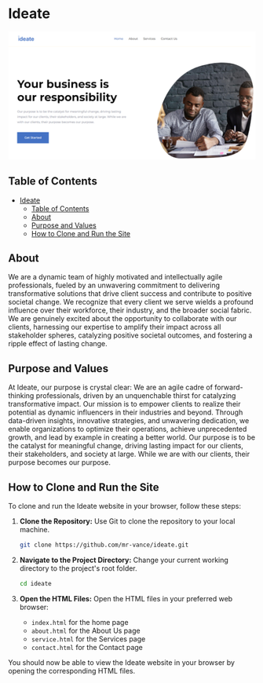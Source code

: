 # Ideate

![ideate-banner](assets/img/readme.png)

## Table of Contents
- [Ideate](#ideate)
  - [Table of Contents](#table-of-contents)
  - [About](#about)
  - [Purpose and Values](#purpose-and-values)
  - [How to Clone and Run the Site](#how-to-clone-and-run-the-site)

## About

We are a dynamic team of highly motivated and intellectually agile professionals, fueled by an unwavering commitment to delivering transformative solutions that drive client success and contribute to positive societal change. We recognize that every client we serve wields a profound influence over their workforce, their industry, and the broader social fabric. We are genuinely excited about the opportunity to collaborate with our clients, harnessing our expertise to amplify their impact across all stakeholder spheres, catalyzing positive societal outcomes, and fostering a ripple effect of lasting change.

## Purpose and Values

At Ideate, our purpose is crystal clear: We are an agile cadre of forward-thinking professionals, driven by an unquenchable thirst for catalyzing transformative impact. Our mission is to empower clients to realize their potential as dynamic influencers in their industries and beyond. Through data-driven insights, innovative strategies, and unwavering dedication, we enable organizations to optimize their operations, achieve unprecedented growth, and lead by example in creating a better world. Our purpose is to be the catalyst for meaningful change, driving lasting impact for our clients, their stakeholders, and society at large. While we are with our clients, their purpose becomes our purpose.

## How to Clone and Run the Site
To clone and run the Ideate website in your browser, follow these steps:

1. **Clone the Repository:** Use Git to clone the repository to your local machine.

    ```bash
    git clone https://github.com/mr-vance/ideate.git
    ```

2. **Navigate to the Project Directory:** Change your current working directory to the project's root folder.

    ```bash
    cd ideate
    ```

3. **Open the HTML Files:** Open the HTML files in your preferred web browser:

    - `index.html` for the home page
    - `about.html` for the About Us page
    - `service.html` for the Services page
    - `contact.html` for the Contact page

You should now be able to view the Ideate website in your browser by opening the corresponding HTML files.

